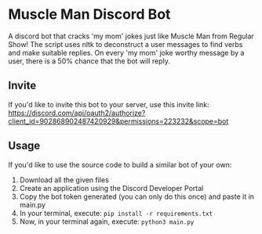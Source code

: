 # Muscle Man Discord Bot
A discord bot that cracks 'my mom' jokes just like Muscle Man from Regular Show!
The script uses nltk to deconstruct a user messages to find verbs and make suitable replies.
On every 'my mom' joke worthy message by a user, there is a 50% chance that the bot will reply.
 
## Invite
If you'd like to invite this bot to your server, use this invite link: <br>
https://discord.com/api/oauth2/authorize?client_id=902868902487420929&permissions=223232&scope=bot 

## Usage
If you'd like to use the source code to build a similar bot of your own:
1. Download all the given files
2. Create an application using the Discord Developer Portal
3. Copy the bot token generated (you can only do this once) and paste it in main.py
4. In your terminal, execute: ```pip install -r requirements.txt```
5. Now, in your terminal again, execute: ```python3 main.py```
